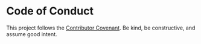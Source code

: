 # Code of Conduct

This project follows the [Contributor Covenant](https://www.contributor-covenant.org/).
Be kind, be constructive, and assume good intent.
